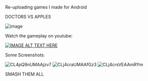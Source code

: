 Re-uploading games I made for Android

DOCTORS VS APPLES

![image](https://github.com/user-attachments/assets/34758fc2-ae25-4013-a842-da7b39c19f4c)

Watch the gameplay on youtube: 

[![IMAGE ALT TEXT HERE](https://img.youtube.com/vi/xZEYU3Y-uYY/0.jpg)](https://www.youtube.com/watch?v=xZEYU3Y-uYY)

Some Screenshots:

![CL4pQ9nUMAAjzv7](https://github.com/user-attachments/assets/83c4125f-0555-436f-9dda-24fe8bfafad0)
![CLj4craUMAAfGz3](https://github.com/user-attachments/assets/b5789195-6ca5-4114-825c-5f89ad1ef2d2)
![CLj4crsVEAAmRYm](https://github.com/user-attachments/assets/c9241747-fd92-46f5-9777-517a9910e2eb)


SMASH THEM ALL

